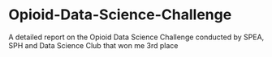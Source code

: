 # Opioid-Data-Science-Challenge
A detailed report on the Opioid Data Science Challenge conducted by SPEA, SPH and Data Science Club that won me 3rd place
